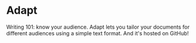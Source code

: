 # Adapt
Writing 101: know your audience. Adapt lets you tailor your documents for different audiences using a simple text format. And it's hosted on GitHub!

